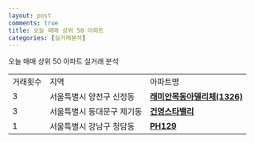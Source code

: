 ```yaml
---
layout: post
comments: true
title: 오늘 매매 상위 50 아파트
categories: [실거래분석]
---
```


오늘 매매 상위 50 아파트 실거래 분석

<table>
  <tr>
    <td>거래횟수</td>
    <td>지역</td>
    <td>아파트명</td>
  </tr>

  <tr>
    <td>3</td>
    <td>서울특별시 양천구 신정동</td>
    <td colspan="4" style="font-weight: bold;"><a href="https://search.naver.com/search.naver?query=신정동 래미안목동아델리체(1326)">래미안목동아델리체(1326)</a></td>
  </tr>

  <tr>
    <td>3</td>
    <td>서울특별시 동대문구 제기동</td>
    <td colspan="4" style="font-weight: bold;"><a href="https://search.naver.com/search.naver?query=제기동 건영스타밸리">건영스타밸리</a></td>
  </tr>

  <tr>
    <td>1</td>
    <td>서울특별시 강남구 청담동</td>
    <td colspan="4" style="font-weight: bold;"><a href="https://search.naver.com/search.naver?query=청담동 PH129">PH129</a></td>
  </tr>

</table>
